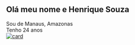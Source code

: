 ## Olá meu nome e Henrique Souza
Sou de Manaus, Amazonas <br>
Tenho 24 anos <br>
[![card](https://github-readme-stats.vercel.app/api?username=HenriquepSouza23&themeGruvbox)](https://github.com/anuraghazra/github-readme-stats)
